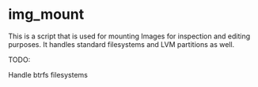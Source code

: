 # img_mount
This is a script that is used for mounting Images for inspection and editing purposes. It handles standard filesystems and LVM partitions as well.

TODO:

Handle btrfs filesystems
